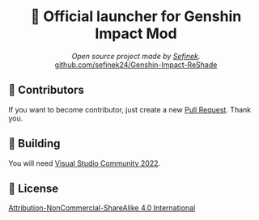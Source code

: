 <div align="center">
    <h1>🌌 Official launcher for Genshin Impact Mod</h1>
    <i>Open source project made by <a href="https://sefinek.net" title="sefinek.net">Sefinek</a>.</i>
    <br>
    <a href="https://github.com/sefinek24/Genshin-Impact-ReShade" target="Main repository">github.com/sefinek24/Genshin-Impact-ReShade</a>
</div>

## 💙 Contributors
If you want to become contributor, just create a new [Pull Request](https://github.com/sefinek24/genshin-mod-launcher/pulls). Thank you.

## 🔧 Building
You will need [Visual Studio Community 2022](https://visualstudio.microsoft.com).

## 📝 License
[Attribution-NonCommercial-ShareAlike 4.0 International](LICENSE)